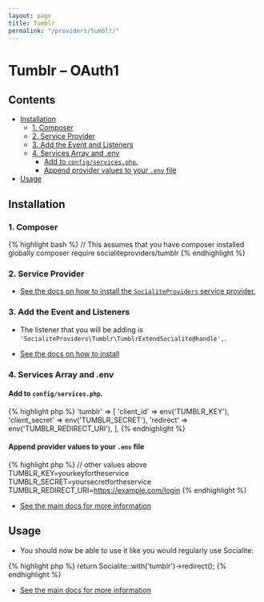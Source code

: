 ```yaml
---
layout: page
title: Tumblr
permalink: "/providers/tumblr/"
---
```

# Tumblr – OAuth1

## Contents

- [Installation](#installation)
  - [1. Composer](#1-composer)
  - [2. Service Provider](#2-service-provider)
  - [3. Add the Event and Listeners](#3-add-the-event-and-listeners)
  - [4. Services Array and .env](#4-services-array-and-env)
    - [Add to `config/services.php`.](#add-to-configservicesphp)
    - [Append provider values to your `.env` file](#append-provider-values-to-your-env-file)
- [Usage](#usage)


## Installation

### 1. Composer

{% highlight bash %}
// This assumes that you have composer installed globally
composer require socialiteproviders/tumblr
{% endhighlight %}

### 2. Service Provider

* [See the docs on how to install the `SocialiteProviders` service provider.](https://github.com/SocialiteProviders/Manager#2-service-provider)


### 3. Add the Event and Listeners

* The listener that you will be adding is `'SocialiteProviders\Tumblr\TumblrExtendSocialite@handle',`.

* [See the docs on how to install](https://github.com/SocialiteProviders/Manager#3-add-the-event-and-listeners)

### 4. Services Array and .env

#### Add to `config/services.php`.

{% highlight php %}
'tumblr' => [
    'client_id' => env('TUMBLR_KEY'),
    'client_secret' => env('TUMBLR_SECRET'),
    'redirect' => env('TUMBLR_REDIRECT_URI'),
],
{% endhighlight %}

#### Append provider values to your `.env` file

{% highlight php %}
// other values above
TUMBLR_KEY=yourkeyfortheservice
TUMBLR_SECRET=yoursecretfortheservice
TUMBLR_REDIRECT_URI=https://example.com/login
{% endhighlight %}

* [See the main docs for more information](https://github.com/SocialiteProviders/Manager#4-services-array-and-env)


## Usage

* You should now be able to use it like you would regularly use Socialite:

{% highlight php %}
return Socialite::with('tumblr')->redirect();
{% endhighlight %}

* [See the main docs for more information](https://github.com/SocialiteProviders/Manager#usage)
